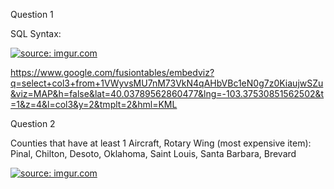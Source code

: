 Question 1 




SQL Syntax:

<a href="http://imgur.com/iVr2jYp"><img src="http://i.imgur.com/iVr2jYp.jpg" title="source: imgur.com" /></a>

https://www.google.com/fusiontables/embedviz?q=select+col3+from+1VWyvsMU7nM73VkN4qAHbVBc1eN0g7z0KiaujwSZu&viz=MAP&h=false&lat=40.03789562860477&lng=-103.37530851562502&t=1&z=4&l=col3&y=2&tmplt=2&hml=KML







Question 2



Counties that have at least 1 Aircraft, Rotary Wing (most expensive item): 
Pinal, Chilton, Desoto, Oklahoma, Saint Louis, Santa Barbara, Brevard 



<a href="http://imgur.com/03WRKQj"><img src="http://i.imgur.com/03WRKQj.png" title="source: imgur.com" /></a>

